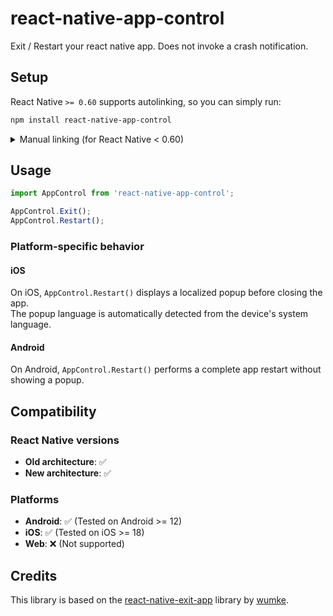 # react-native-app-control

Exit / Restart your react native app. Does not invoke a crash notification.

## Setup

React Native `>= 0.60` supports autolinking, so you can simply run:
```bash
npm install react-native-app-control
```

<details>
<summary>Manual linking (for React Native < 0.60)</summary>

If you are using React Native version < 0.60, you will need to link the library manually. Follow these steps:

```bash
npm install react-native-app-control
react-native link react-native-app-control
```

</details>

## Usage

```javascript
import AppControl from 'react-native-app-control';

AppControl.Exit();
AppControl.Restart();
```

### Platform-specific behavior

#### iOS

On iOS, `AppControl.Restart()` displays a localized popup before closing the app.  
The popup language is automatically detected from the device's system language.

#### Android

On Android, `AppControl.Restart()` performs a complete app restart without showing a popup.

## Compatibility

### React Native versions
- **Old architecture**: ✅
- **New architecture**: ✅

### Platforms

- **Android**: ✅ (Tested on Android >= 12)
- **iOS**: ✅ (Tested on iOS >= 18)
- **Web**: ❌ (Not supported)

## Credits

This library is based on the [react-native-exit-app](https://github.com/wumke/react-native-exit-app) library by [wumke](https://github.com/wumke).
